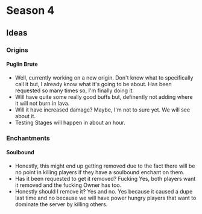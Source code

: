 # Season 4
## Ideas
### Origins
#### Puglin Brute
* Well, currently working on a new origin. Don't know what to specifically call it but, I already know what it's going to be about. Has been requested so many times so, I'm finally doing it.
* Will have quite some really good buffs but, definently not adding where it will not burn in lava.
* Will it have increased damage? Maybe, I'm not to sure yet. We will see about it.
* Testing Stages will happen in about an hour.
### Enchantments
#### Soulbound
* Honestly, this might end up getting removed due to the fact there will be no point in killing players if they have a soulbound enchant on them.
* Has it been requested to get it removed? Fucking Yes, both players want it removed and the fucking Owner has too.
* Honestly should I remove it? Yes and no. Yes because it caused a dupe last time and no because we will have power hungry players that want to dominate the server by killing others.
